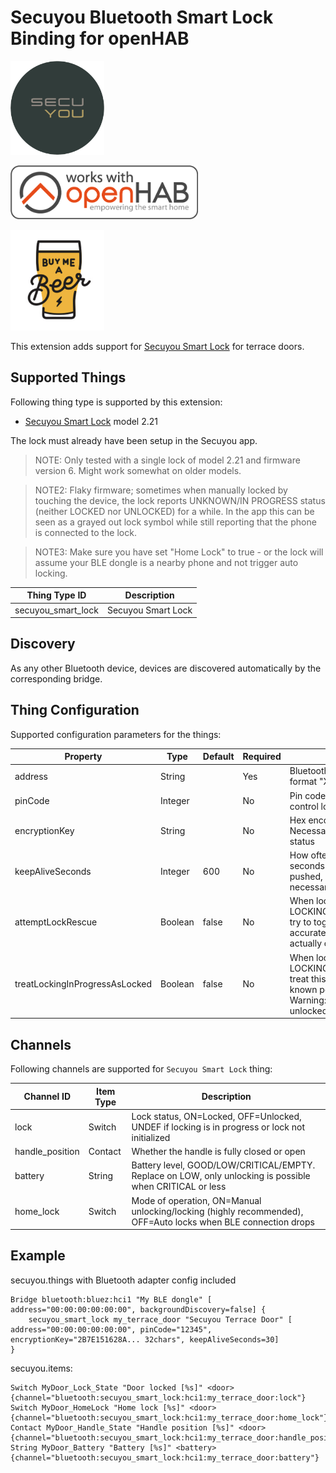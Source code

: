 # Secuyou Bluetooth Smart Lock Binding for openHAB

<img src="logo.png" height="150"/>

[<img src="https://github.com/seime/support-me/blob/main/openHAB_workswith.png" width=300>](https://www.openhab.org)

[<img src="https://github.com/seime/support-me/blob/main/beer_me.png" width=150>](https://buymeacoffee.com/arnes)

This extension adds support for
[Secuyou Smart Lock](https://www.secuyou.dk/collections/produkter/products/secuyou-smart-lock-med-venstre-greb) for
terrace doors.

## Supported Things

Following thing type is supported by this extension:

* [Secuyou Smart Lock](https://www.secuyou.dk/collections/produkter/products/secuyou-smart-lock-med-venstre-greb) model
  2.21

The lock must already have been setup in the Secuyou app.

> NOTE: Only tested with a single lock of model 2.21 and firmware version 6. Might work somewhat on older models.

> NOTE2: Flaky firmware; sometimes when manually locked by touching the device, the lock reports UNKNOWN/IN PROGRESS
> status (neither LOCKED nor UNLOCKED) for a while. In the app this can be seen as a grayed out lock symbol while still
> reporting that the phone is connected to the lock.

> NOTE3: Make sure you have set "Home Lock" to true - or the lock will assume your BLE dongle is a nearby phone and not
> trigger auto locking.

| Thing Type ID      | Description        |
|--------------------|--------------------|
| secuyou_smart_lock | Secuyou Smart Lock |

## Discovery

As any other Bluetooth device, devices are discovered automatically by the corresponding bridge.

## Thing Configuration

Supported configuration parameters for the things:

| Property                       | Type    | Default | Required | Description                                                                                                                                                 |
|--------------------------------|---------|---------|----------|-------------------------------------------------------------------------------------------------------------------------------------------------------------|
| address                        | String  |         | Yes      | Bluetooth address of the device (in format "XX:XX:XX:XX:XX:XX")                                                                                             |
| pinCode                        | Integer |         | No       | Pin code as used in app. Necessary to control lock, but not read status                                                                                     |
| encryptionKey                  | String  |         | No       | Hex encoded encryption key. Necessary to control lock but not read status                                                                                   |
| keepAliveSeconds               | Integer | 600     | No       | How often a refresh shall occur in seconds. Note that lock changes are pushed, no polling should be necessary. Defaults to -1 (no polling)                  |
| attemptLockRescue              | Boolean | false   | No       | When lock reports LOCKING_OPERATION_IN_PROGRESS, try to toggle the lock twice to get accurate state reading without actually changing the lock position     |
| treatLockingInProgressAsLocked | Boolean | false   | No       | When lock reports LOCKING_OPERATION_IN_PROGRESS, treat this as LOCKED if previous known position was UNLOCKED. Warning: Your door may actually be unlocked! |

## Channels

Following channels are supported for `Secuyou Smart Lock` thing:

| Channel ID      | Item Type | Description                                                                                                   |
|-----------------|-----------|---------------------------------------------------------------------------------------------------------------|
| lock            | Switch    | Lock status, ON=Locked, OFF=Unlocked, UNDEF if locking is in progress or lock not initialized                 |
| handle_position | Contact   | Whether the handle is fully closed or open                                                                    |
| battery         | String    | Battery level, GOOD/LOW/CRITICAL/EMPTY. Replace on LOW, only unlocking is possible when CRITICAL or less      |
| home_lock       | Switch    | Mode of operation, ON=Manual unlocking/locking (highly recommended), OFF=Auto locks when BLE connection drops |

## Example

secuyou.things with Bluetooth adapter config included

```
Bridge bluetooth:bluez:hci1 "My BLE dongle" [ address="00:00:00:00:00:00", backgroundDiscovery=false] {
    secuyou_smart_lock my_terrace_door "Secuyou Terrace Door" [ address="00:00:00:00:00:00", pinCode="12345", encryptionKey="2B7E151628A... 32chars", keepAliveSeconds=30]
}
```

secuyou.items:

```
Switch MyDoor_Lock_State "Door locked [%s]" <door> {channel="bluetooth:secuyou_smart_lock:hci1:my_terrace_door:lock"}
Switch MyDoor_HomeLock "Home lock [%s]" <door> {channel="bluetooth:secuyou_smart_lock:hci1:my_terrace_door:home_lock"}
Contact MyDoor_Handle_State "Handle position [%s]" <door> {channel="bluetooth:secuyou_smart_lock:hci1:my_terrace_door:handle_position"}
String MyDoor_Battery "Battery [%s]" <battery> {channel="bluetooth:secuyou_smart_lock:hci1:my_terrace_door:battery"}
```
